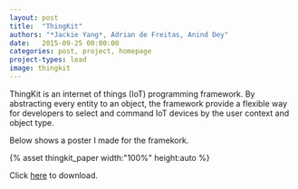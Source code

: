 ```yaml
---
layout: post
title:  "ThingKit"
authors: "*Jackie Yang*, Adrian de Freitas, Anind Dey"
date:   2015-09-25 00:00:00
categories: post, project, homepage
project-types: lead
image: thingkit
---
```


ThingKit is an internet of things (IoT) programming framework. By abstracting every entity to an object, the framework provide a flexible way for developers to select and command IoT devices by the user context and object type.

Below shows a poster I made for the framekork.

{% asset thingkit_paper width:"100%" height:auto %}

Click [here](/papers/2015_cmu-poster_thingkit.pdf) to download.